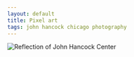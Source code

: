 ```yaml
---
layout: default
title: Pixel art
tags: john hancock chicago photography
---
```


![Reflection of John Hancock Center](/assets/img/chicago-john-hancock-pixel-art.jpg)
